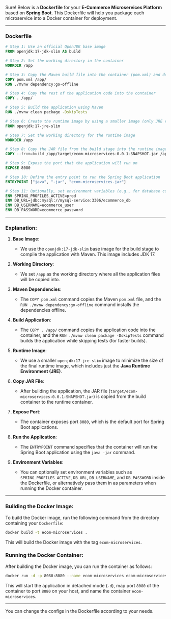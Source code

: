 Sure! Below is a **Dockerfile** for your **E-Commerce Microservices Platform** based on **Spring Boot**. This Dockerfile will help you package each microservice into a Docker container for deployment.

---

### Dockerfile

```dockerfile
# Step 1: Use an official OpenJDK base image
FROM openjdk:17-jdk-slim AS build

# Step 2: Set the working directory in the container
WORKDIR /app

# Step 3: Copy the Maven build file into the container (pom.xml) and download dependencies
COPY pom.xml /app/
RUN ./mvnw dependency:go-offline

# Step 4: Copy the rest of the application code into the container
COPY . /app/

# Step 5: Build the application using Maven
RUN ./mvnw clean package -DskipTests

# Step 6: Create the runtime image by using a smaller image (only JRE required)
FROM openjdk:17-jre-slim

# Step 7: Set the working directory for the runtime image
WORKDIR /app

# Step 8: Copy the JAR file from the build stage into the runtime image
COPY --from=build /app/target/ecom-microservices-0.0.1-SNAPSHOT.jar /app/ecom-microservices.jar

# Step 9: Expose the port that the application will run on
EXPOSE 8080

# Step 10: Define the entry point to run the Spring Boot application
ENTRYPOINT ["java", "-jar", "ecom-microservices.jar"]

# Step 11: Optionally, set environment variables (e.g., for database connection, etc.)
ENV SPRING_PROFILES_ACTIVE=prod
ENV DB_URL=jdbc:mysql://mysql-service:3306/ecommerce_db
ENV DB_USERNAME=ecommerce_user
ENV DB_PASSWORD=ecommerce_password
```

---

### Explanation:

1. **Base Image**:
    - We use the `openjdk:17-jdk-slim` base image for the build stage to compile the application with Maven. This image includes JDK 17.

2. **Working Directory**:
    - We set `/app` as the working directory where all the application files will be copied into.

3. **Maven Dependencies**:
    - The `COPY pom.xml` command copies the Maven `pom.xml` file, and the `RUN ./mvnw dependency:go-offline` command installs the dependencies offline.

4. **Build Application**:
    - The `COPY . /app/` command copies the application code into the container, and the `RUN ./mvnw clean package -DskipTests` command builds the application while skipping tests (for faster builds).

5. **Runtime Image**:
    - We use a smaller `openjdk:17-jre-slim` image to minimize the size of the final runtime image, which includes just the **Java Runtime Environment (JRE)**.

6. **Copy JAR File**:
    - After building the application, the JAR file (`target/ecom-microservices-0.0.1-SNAPSHOT.jar`) is copied from the build container to the runtime container.

7. **Expose Port**:
    - The container exposes port `8080`, which is the default port for Spring Boot applications.

8. **Run the Application**:
    - The `ENTRYPOINT` command specifies that the container will run the Spring Boot application using the `java -jar` command.

9. **Environment Variables**:
    - You can optionally set environment variables such as `SPRING_PROFILES_ACTIVE`, `DB_URL`, `DB_USERNAME`, and `DB_PASSWORD` inside the Dockerfile, or alternatively pass them in as parameters when running the Docker container.

---

### Building the Docker Image:

To build the Docker image, run the following command from the directory containing your `Dockerfile`:

```bash
docker build -t ecom-microservices .
```

This will build the Docker image with the tag `ecom-microservices`.

### Running the Docker Container:

After building the Docker image, you can run the container as follows:

```bash
docker run -d -p 8080:8080 --name ecom-microservices ecom-microservices
```

This will start the application in detached mode (`-d`), map port `8080` of the container to port `8080` on your host, and name the container `ecom-microservices`.

---

You can change the configs in the Dockerfile according to your needs.